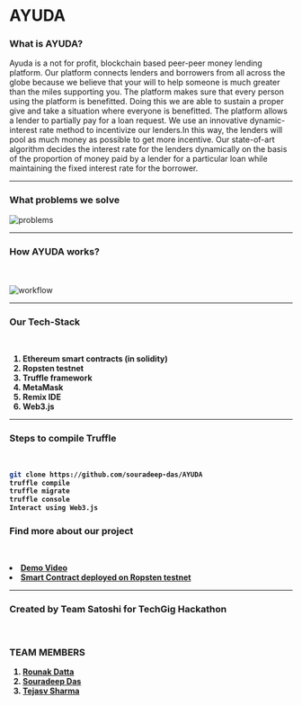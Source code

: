 # AYUDA
<b><h3>What is AYUDA?</h3></b>


Ayuda is a not for profit, blockchain based peer-peer money lending platform.
Our platform connects lenders and borrowers from all across the globe because we believe that your will to help someone is much  greater than the miles supporting you.
The  platform makes sure that every person using the platform is benefitted. Doing this we are able to sustain a proper give and take a situation where everyone is benefitted.
The platform allows a lender to partially pay for a loan request.
We use an innovative dynamic-interest rate method to incentivize our lenders.In this way, the lenders will pool as much money as possible to get more incentive.
 Our state-of-art algorithm decides the interest rate for the lenders dynamically on the basis of the proportion of money paid by a lender for a particular loan while maintaining the fixed interest rate for the borrower. </p><hr>

<b><h3>What problems we solve</h3></b>
![problems](https://github.com/souradeep-das/AYUDA/blob/master/Capture7.PNG)<hr>

<b><h3>How AYUDA works?</h3></b><br><br>
![workflow](https://github.com/souradeep-das/AYUDA/blob/master/Capture6.PNG)<hr>

<b><h3>Our Tech-Stack</h3><b><br>
  <ol><li>Ethereum smart contracts (in solidity)</li>
<li>Ropsten testnet</li>
<li>Truffle framework</li>
<li>MetaMask</li>
<li>Remix IDE</li>
<li>Web3.js</li>
  </ol>
 <hr>
<h3><b>Steps to compile Truffle</h3></b>
<br>
 
 ```bash
git clone https://github.com/souradeep-das/AYUDA
truffle compile
truffle migrate
truffle console
Interact using Web3.js
 ```
<b><h3>Find more about our project</h3></b><br>
  
  <li><a href="https://youtu.be/tUHbLQloUxg">Demo Video</a></li>
  <li><a href="https://ropsten.etherscan.io/address/0x076353c6015fc5ff37bbd47472f76002bb712ac5">Smart Contract deployed on Ropsten testnet</a></li>
  </ol>
  
  <hr>
 <b><h3>Created by Team Satoshi for TechGig Hackathon</h3></b><br>
 
 <b><h3>TEAM MEMBERS</h3></b>
 <ol><li><a href="https://github.com/rounakdatta">Rounak Datta</a></li>
  <li><a href="https://github.com/souradeep-das">Souradeep Das</a></li>
  <li><a href="https://github.com/tejas2005">Tejasv Sharma</a></li></ol>
 

